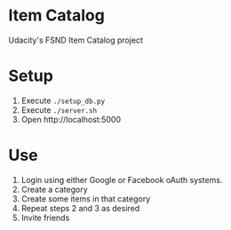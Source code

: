 # Item Catalog
Udacity's FSND Item Catalog project

# Setup

1. Execute `./setup_db.py`
2. Execute `./server.sh`
3. Open http://localhost:5000

# Use

1. Login using either Google or Facebook oAuth systems.
2. Create a category
3. Create some items in that category
4. Repeat steps 2 and 3 as desired
5. Invite friends
